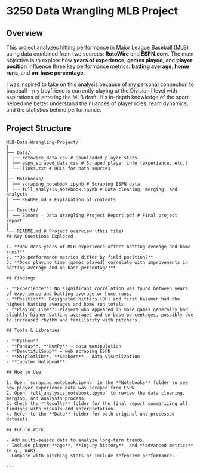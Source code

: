# 3250 Data Wrangling MLB Project

## Overview

This project analyzes hitting performance in Major League Baseball (MLB) using data combined from two sources: **RotoWire** and **ESPN.com**. The main objective is to explore how **years of experience**, **games played**, and **player position** influence three key performance metrics: **batting average**, **home runs**, and **on-base percentage**.

I was inspired to take on this analysis because of my personal connection to baseball—my boyfriend is currently playing at the Division I level with aspirations of entering the MLB draft. His in-depth knowledge of the sport helped me better understand the nuances of player roles, team dynamics, and the statistics behind performance.

## Project Structure
```text
MLB-Data-Wrangling-Project/
│
├── Data/
│ ├── rotowire_data.csv # Downloaded player stats
│ ├── espn_scraped_data.csv # Scraped player info (experience, etc.)
│ └── links.txt # URLs for both sources
│
├── Notebooks/
│ ├── scraping_notebook.ipynb # Scraping ESPN data
│ ├── full_analysis_notebook.ipynb # Data cleaning, merging, and analysis
│ └── README.md # Explanation of contents
│
├── Results/
│ └── Elmore - Data Wrangling Project Report.pdf # Final project report
│
└── README.md # Project overview (this file)
## Key Questions Explored

1. **How does years of MLB experience affect batting average and home runs?**
2. **Do performance metrics differ by field position?**
3. **Does playing time (games played) correlate with improvements in batting average and on-base percentage?**

## Findings

- **Experience**: No significant correlation was found between years of experience and batting average or home runs.
- **Position**: Designated hitters (DH) and first basemen had the highest batting averages and home run totals.
- **Playing Time**: Players who appeared in more games generally had slightly higher batting averages and on-base percentages, possibly due to increased rhythm and familiarity with pitchers.

## Tools & Libraries

- **Python**
- **Pandas**, **NumPy** – data manipulation
- **BeautifulSoup** – web scraping ESPN
- **Matplotlib**, **Seaborn** – data visualization
- **Jupyter Notebook**

## How to Use

1. Open `scraping_notebook.ipynb` in the **Notebooks** folder to see how player experience data was scraped from ESPN.
2. Open `full_analysis_notebook.ipynb` to review the data cleaning, merging, and analysis process.
3. Check the **Results** folder for the final report summarizing all findings with visuals and interpretation.
4. Refer to the **Data** folder for both original and processed datasets.

## Future Work

- Add multi-season data to analyze long-term trends.
- Include player **age**, **injury history**, and **advanced metrics** (e.g., WAR).
- Compare with pitching stats or include defensive performance.

---
